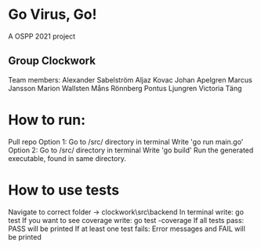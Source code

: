 # Go Virus, Go!
A OSPP 2021 project

## Group Clockwork
Team members:
Alexander Sabelström
Aljaz Kovac
Johan Apelgren
Marcus Jansson
Marion Wallsten
Måns Rönnberg
Pontus Ljungren
Victoria Täng


# How to run:
Pull repo
Option 1:
Go to /src/ directory in terminal
Write 'go run main.go'
Option 2:
Go to /src/ directory in terminal
Write 'go build'
Run the generated executable, found in same directory.


# How to use tests
Navigate to correct folder -> clockwork\src\backend
In terminal write: go test
If you want to see coverage write: go test -coverage
If all tests pass: PASS will be printed
If at least one test fails: Error messages and FAIL will be printed
